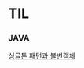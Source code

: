 # TIL

### JAVA
[싱글톤 패턴과 불변객체](https://github.com/So-JunHyeok/TIL/blob/main/JAVA/%EC%8B%B1%EA%B8%80%ED%86%A4%20%ED%8C%A8%ED%84%B4%EA%B3%BC%20%EB%B6%88%EB%B3%80%EA%B0%9D%EC%B2%B4%202022.01.20.md) 
